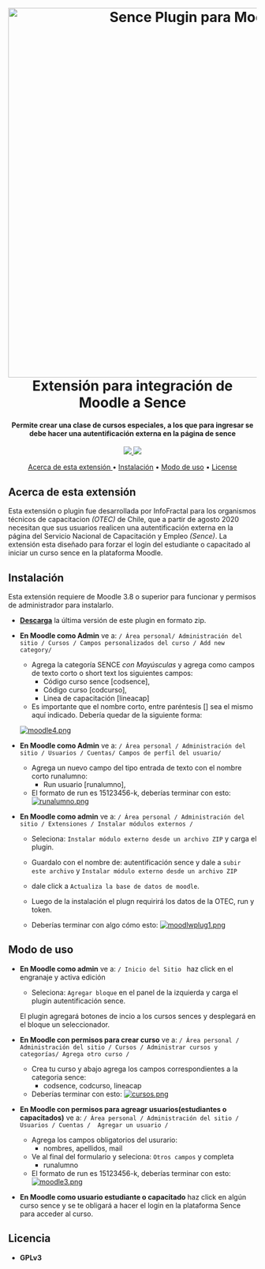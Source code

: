 
<h1 align="center">
  <br>
  <a href="infofractal.io"><img src="https://i.postimg.cc/x1VFSc3T/IF-moodle-sence.png" alt="Sence Plugin para Moodle" width="750"></a>
  <br>
  Extensión para integración de Moodle a Sence
  <br>
</h1>

<h4 align="center"> Permite crear una clase de cursos especiales, a los que para ingresar se debe hacer una autentificación externa en la página de sence</h4>

<p align="center">


  <a href="https://saythanks.io/to/contacto%40infofractal.io">
      <img src="https://img.shields.io/badge/Say%20Thanks-!-1EAEDB.svg">
  </a>
  <a href="https://paypal.me/infofractal">
    <img src="https://img.shields.io/badge/$-donate-ff69b4.svg?maxAge=2592000&amp;style=flat">
  </a>
</p>

<p align="center">
  <a href="#Acerca de">Acerca de esta extensión </a> •
  <a href="#Instalación">Instalación</a> •
  <a href="#Modo de uso">Modo de uso</a> •
  <a href="#license">License</a>
</p>




## Acerca de esta extensión
Esta extensión o plugin fue desarrollada por InfoFractal para los organismos técnicos de capacitacion *(OTEC)* de Chile, que a partir de agosto 2020 necesitan que sus usuarios realicen una autentificación externa en la página del Servicio Nacional de Capacitación y Empleo *(Sence)*.
La extensión esta diseñado para forzar el login del estudiante o capacitado al iniciar un curso sence en la plataforma Moodle.

## Instalación
Esta extensión requiere de Moodle 3.8 o superior para funcionar y permisos de administrador para instalarlo. 
* **[Descarga](https://github.com/InfoFractal/if_moodle_sence/archive/master.zip)** la última versión de este plugin en formato zip.

* **En Moodle como Admin** ve a: `/ Área personal/ Administración del sitio / Cursos / Campos personalizados del curso / Add new category/`
	* Agrega la categoría SENCE *con Mayúsculas* y agrega como campos de texto corto o short text los siguientes campos: 
		* Código curso sence [codsence], 
		* Código curso [codcurso],
		* Linea de capacitación [lineacap]
	* Es importante que el nombre corto, entre paréntesis [] sea el mismo aquí indicado. Debería quedar de la siguiente forma:

	[![moodle4.png](https://i.postimg.cc/4dGy3t12/moodle4.png)](https://postimg.cc/JyTM6svj) 

* **En Moodle como Admin** ve a: `/ Área personal / Administración del sitio / Usuarios / Cuentas/ Campos de perfil del usuario/`
	* Agrega un nuevo campo del tipo entrada de texto con el nombre corto runalumno: 
		* Run usuario [runalumno], 
	* El formato de run es 15123456-k, deberías terminar con esto:
	[![runalumno.png](https://i.postimg.cc/RZW6c5sk/runalumno.png)](https://postimg.cc/WdP1vKP8)


* **En Moodle como admin** ve a: `/ Área personal / Administración del sitio / Extensiones / Instalar módulos externos /`
	* Seleciona: `Instalar módulo externo desde un archivo ZIP` y carga el plugin.

	* Guardalo con el nombre de: autentificación sence y dale a `subir este archivo` y `Instalar módulo externo desde un archivo ZIP` 
	* dale click a `Actualiza la base de datos de moodle`.

	* Luego de la instalación el plugn requirirá los datos de la OTEC, run y token.

	* Deberías terminar con algo cómo esto:
	[![moodlwplug1.png](https://i.postimg.cc/qq64pv3M/moodlwplug1.png)](https://postimg.cc/Cn0WNY7W)
	
## Modo de uso


* **En Moodle como admin** ve a: `/ Inicio del Sitio ` haz click en el engranaje y activa edición 
	* Seleciona: `Agregar bloque` en el panel de la izquierda y carga el plugin autentificación sence.

	El plugin agregará botones de incio a los cursos sences y desplegará en el bloque un seleccionador. 
 
* **En Moodle con permisos para crear curso** ve a: `/ Área personal / Administración del sitio / Cursos / Administrar cursos y categorías/ Agrega otro curso /`
	* Crea tu curso y abajo agrega los campos correspondientes a la categoria sence: 
		* codsence, codcurso, lineacap 
	* Deberías terminar con esto:
	[![cursos.png](https://i.postimg.cc/NjHKLhjp/cursos.png)](https://postimg.cc/LJm90bf1)

* **En Moodle con permisos para agreagr usuarios(estudiantes o capacitados)** ve a: `/ Área personal / Administración del sitio / Usuarios / Cuentas /  Agregar un usuario /`

	* Agrega los campos obligatorios del usurario: 
		* nombres, apellidos, mail 
	* Ve al final del formulario y seleciona: ` Otros campos ` y completa
		* runalumno 
	* El formato de run es 15123456-k, deberías terminar con esto:
	[![moodle3.png](https://i.postimg.cc/pTbc7VBt/moodle3.png)](https://postimg.cc/3y1Z0T6L)


* **En Moodle como usuario estudiante o capacitado** haz click en algún curso sence y se te obligará a hacer el login en la plataforma Sence para acceder al curso. 

## Licencia

*  **GPLv3**
	

